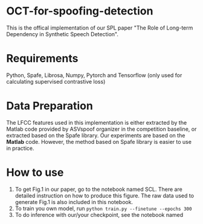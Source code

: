 # OCT-for-spoofing-detection
This is the offical implementation of our SPL paper "The Role of Long-term Dependency in Synthetic Speech Detection".

# Requirements
Python, Spafe, Librosa, Numpy, Pytorch and Tensorflow (only used for calculating supervised contrastive loss)

# Data Preparation
The LFCC features used in this implementation is either extracted by the Matlab code provided by ASVspoof organizer in the competition baseline, or extracted based on the Spafe library. Our experiments are based on the **Matlab** code. However, the method based on Spafe library is easier to use in practice.

# How to use

1. To get Fig.1 in our paper, go to the notebook named SCL. There are detailed instruction on how to produce this figure. The raw data used to generate Fig.1 is also included in this notebook.
2. To train you own model, run
   ```python train.py --finetune --epochs 300```
3. To do inference with our/your checkpoint, see the notebook named 


